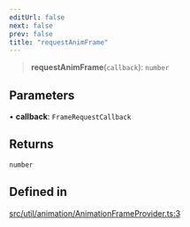 ```yaml
---
editUrl: false
next: false
prev: false
title: "requestAnimFrame"
---
```


> **requestAnimFrame**(`callback`): `number`

## Parameters

• **callback**: `FrameRequestCallback`

## Returns

`number`

## Defined in

[src/util/animation/AnimationFrameProvider.ts:3](https://github.com/fabricjs/fabric.js/blob/5c1240d8b4662e45868dd33f385f941de21c8e9c/src/util/animation/AnimationFrameProvider.ts#L3)
